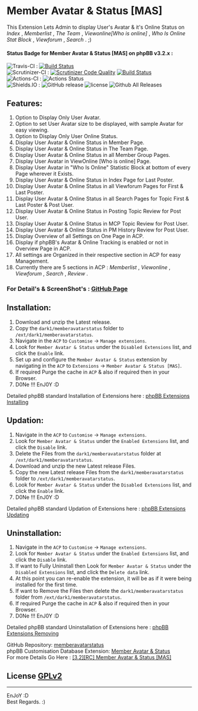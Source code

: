 # Member Avatar & Status [MAS]
   
This Extension Lets Admin to display User's Avatar & it's Online Status on *Index* , *Memberlist* , *The Team* , *Viewonline[Who is online]* , *Who Is Online Stat Block* , *Viewforum* , *Search* .  ;)   
   
   
#### Status Badge for Member Avatar & Status [MAS] on phpBB v3.2.x :   
![Travis-CI](https://img.shields.io/badge/Travis-CI-8000FF.svg) : [![Build Status](https://travis-ci.com/dark-1/memberavatarstatus.svg?branch=master)](https://travis-ci.com/dark-1/memberavatarstatus)   
![Scrutinizer-CI](https://img.shields.io/badge/Scrutinizer-CI-8000FF.svg) : [![Scrutinizer Code Quality](https://scrutinizer-ci.com/g/dark-1/memberavatarstatus/badges/quality-score.png?b=master)](https://scrutinizer-ci.com/g/dark-1/memberavatarstatus/?branch=master) [![Build Status](https://scrutinizer-ci.com/g/dark-1/memberavatarstatus/badges/build.png?b=master)](https://scrutinizer-ci.com/g/dark-1/memberavatarstatus/build-status/master)   
![Actions-CI](https://img.shields.io/badge/Actions-CI-8000FF.svg) : ![Actions Status](https://github.com/dark-1/memberavatarstatus/workflows/Actions%20CI/badge.svg)   
![Shields.IO](https://img.shields.io/badge/Shields-IO-8000FF.svg?style=flat-square) : ![GitHub release](https://img.shields.io/github/release/dark-1/memberavatarstatus.svg?style=flat-square) ![license](https://img.shields.io/github/license/dark-1/memberavatarstatus.svg?style=flat-square) ![Github All Releases](https://img.shields.io/github/downloads/dark-1/memberavatarstatus/total.svg?style=flat-square)   
   
   
## **Features:**   
   
1. Option to Display Only User Avatar.   
2. Option to set User Avatar size to be displayed, with sample Avatar for easy viewing.   
3. Option to Display Only User Online Status.   
4. Display User Avatar & Online Status in Member Page.   
5. Display User Avatar & Online Status in The Team Page.   
6. Display User Avatar & Online Status in all Member Group Pages.   
7. Display User Avatar in ViewOnline [Who is online] Page.   
8. Display User Avatar in "Who Is Online" Statistic Block at bottom of every Page wherever it Exists.   
9. Display User Avatar & Online Status in Index Page for Last Poster.   
10. Display User Avatar & Online Status in all Viewforum Pages for First & Last Poster.   
11. Display User Avatar & Online Status in all Search Pages for Topic First & Last Poster & Post User.   
12. Display User Avatar & Online Status in Posting Topic Review for Post User.   
13. Display User Avatar & Online Status in MCP Topic Review for Post User.   
14. Display User Avatar & Online Status in PM History Review for Post User.   
15. Display Overview of all Settings on One Page in ACP.   
16. Display if phpBB's Avatar & Online Tracking is enabled or not in Overview Page in ACP.   
17. All settings are Organized in their respective section in ACP for easy Management.   
18. Currently there are 5 sections in ACP : *Memberlist* ,  *Viewonline* , *Viewforum* , *Search* , *Review* .   
   
   
### For Detail's & ScreenShot's : [GitHub Page](https://dark-1.github.io/memberavatarstatus/)
   
   
## **Installation:**   
   
1. Download and unzip the Latest release.   
2. Copy the `dark1/memberavatarstatus` folder to `/ext/dark1/memberavatarstatus`.   
3. Navigate in the `ACP` to `Customise` -> `Manage extensions`.   
4. Look for `Member Avatar & Status` under the `Disabled Extensions` list, and click the `Enable` link.   
5. Set up and configure the `Member Avatar & Status` extension by navigating in the `ACP` to `Extensions` -> `Member Avatar & Status [MAS]`.   
6. If required Purge the cache in `ACP` & also if required then in your Browser.   
7. D0Ne !!! EnJ0Y  :D   
   
Detailed phpBB standard Installation of Extensions here : [phpBB Extensions Installing](https://www.phpbb.com/extensions/installing/#installing)   
   
   
## **Updation:**   
   
1. Navigate in the `ACP` to `Customise` -> `Manage extensions`.   
2. Look for `Member Avatar & Status` under the `Enabled Extensions` list, and click the `Disable` link.   
3. Delete the Files from the `dark1/memberavatarstatus` folder at `/ext/dark1/memberavatarstatus`.   
4. Download and unzip the new Latest release Files.   
5. Copy the new Latest release Files from the `dark1/memberavatarstatus` folder to `/ext/dark1/memberavatarstatus`.   
6. Look for `Member Avatar & Status` under the `Disabled Extensions` list, and click the `Enable` link.   
7. D0Ne !!! EnJ0Y  :D   
   
Detailed phpBB standard Updation of Extensions here : [phpBB Extensions Updating](https://www.phpbb.com/extensions/installing/#updating)   
   
   
## **Uninstallation:**   
   
1. Navigate in the `ACP` to `Customise` -> `Manage extensions`.   
2. Look for `Member Avatar & Status` under the `Enabled Extensions` list, and click the `Disable` link.   
3. If want to Fully Uninstall then Look for `Member Avatar & Status` under the `Disabled Extensions` list, and click the `Delete data` link.   
4. At this point you can re-enable the extension, it will be as if it were being installed for the first time.   
5. If want to Remove the Files then delete the `dark1/memberavatarstatus` folder from `/ext/dark1/memberavatarstatus`.   
6. If required Purge the cache in `ACP` & also if required then in your Browser.   
7. D0Ne !!! EnJ0Y  :D   
   
Detailed phpBB standard Uninstallation of Extensions here : [phpBB Extensions Removing](https://www.phpbb.com/extensions/installing/#removing)   
   
   
GitHub Repository: [memberavatarstatus](https://github.com/dark-1/memberavatarstatus)   
phpBB Customisation Database Extension: [Member Avatar & Status](https://www.phpbb.com/customise/db/extension/member_avatar_status/)   
For more Details Go Here : [[3.2][RC] Member Avatar & Status [MAS]](https://www.phpbb.com/community/viewtopic.php?t=2474156)   
   
## License  [GPLv2](license.txt)
   
--------------   
EnJoY  :D   
Best Regards.  :)   
   
